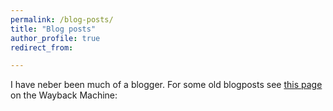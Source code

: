 ```yaml
---
permalink: /blog-posts/
title: "Blog posts"
author_profile: true
redirect_from: 

---
```



I have neber been much of a blogger. For some old blogposts see [this page](https://web.archive.org/web/20231022070935/https://gerbenzaagsma.org/blog-main) on the Wayback Machine:

